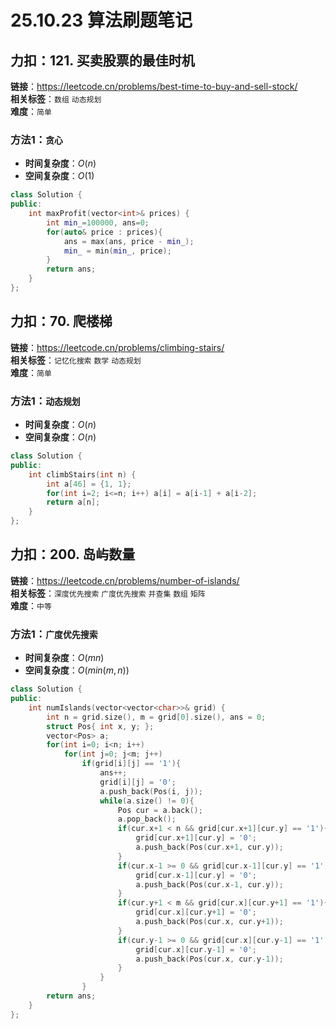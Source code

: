# 25.10.23 算法刷题笔记

## 力扣：121. 买卖股票的最佳时机
**链接**：https://leetcode.cn/problems/best-time-to-buy-and-sell-stock/  
**相关标签**：`数组` `动态规划`  
**难度**：`简单`
### 方法1：`贪心`
- **时间复杂度**：$O(n)$
- **空间复杂度**：$O(1)$
```cpp
class Solution {
public:
    int maxProfit(vector<int>& prices) {
        int min_=100000, ans=0;
        for(auto& price : prices){
            ans = max(ans, price - min_);
            min_ = min(min_, price);
        }
        return ans;
    }
};
```

## 力扣：70. 爬楼梯
**链接**：https://leetcode.cn/problems/climbing-stairs/  
**相关标签**：`记忆化搜索` `数学` `动态规划`  
**难度**：`简单`
### 方法1：`动态规划`
- **时间复杂度**：$O(n)$
- **空间复杂度**：$O(n)$
```cpp
class Solution {
public:
    int climbStairs(int n) {
        int a[46] = {1, 1};
        for(int i=2; i<=n; i++) a[i] = a[i-1] + a[i-2];
        return a[n];
    }
};
```

## 力扣：200. 岛屿数量
**链接**：https://leetcode.cn/problems/number-of-islands/  
**相关标签**：`深度优先搜索` `广度优先搜索` `并查集` `数组` `矩阵`  
**难度**：`中等`
### 方法1：`广度优先搜索`
- **时间复杂度**：$O(mn)$
- **空间复杂度**：$O(min(m,n))$
```cpp
class Solution {
public:
    int numIslands(vector<vector<char>>& grid) {
        int n = grid.size(), m = grid[0].size(), ans = 0;
        struct Pos{ int x, y; };
        vector<Pos> a;
        for(int i=0; i<n; i++)
            for(int j=0; j<m; j++)
                if(grid[i][j] == '1'){
                    ans++;
                    grid[i][j] = '0';
                    a.push_back(Pos(i, j));
                    while(a.size() != 0){
                        Pos cur = a.back();
                        a.pop_back();
                        if(cur.x+1 < n && grid[cur.x+1][cur.y] == '1'){
                            grid[cur.x+1][cur.y] = '0';
                            a.push_back(Pos(cur.x+1, cur.y));
                        }
                        if(cur.x-1 >= 0 && grid[cur.x-1][cur.y] == '1'){
                            grid[cur.x-1][cur.y] = '0';
                            a.push_back(Pos(cur.x-1, cur.y));
                        }
                        if(cur.y+1 < m && grid[cur.x][cur.y+1] == '1'){
                            grid[cur.x][cur.y+1] = '0';
                            a.push_back(Pos(cur.x, cur.y+1));
                        }
                        if(cur.y-1 >= 0 && grid[cur.x][cur.y-1] == '1'){
                            grid[cur.x][cur.y-1] = '0';
                            a.push_back(Pos(cur.x, cur.y-1));
                        }
                    }
                }
        return ans;
    }
};
```